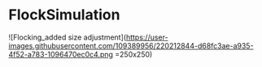 # FlockSimulation
 
![Flocking_added size adjustment](https://user-images.githubusercontent.com/109389956/220212844-d68fc3ae-a935-4f52-a783-1096470ec0c4.png =250x250)
